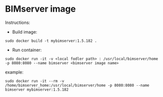 # BIMserver image

Instructions:
- Build image:
```
sudo docker build -t mybimserver:1.5.182 .
```

- Run container:
```
sudo docker run -it -v <local fodler path> : /usr/local/bimserver/home -p 8080:8080 --name bimserver <bimserver image name>

```
example:
```
sudo docker run -it --rm -v /home/bimserver_home:/usr/local/bimserver/home -p 8080:8080 --name bimserver mybimserver:1.5.182
```

